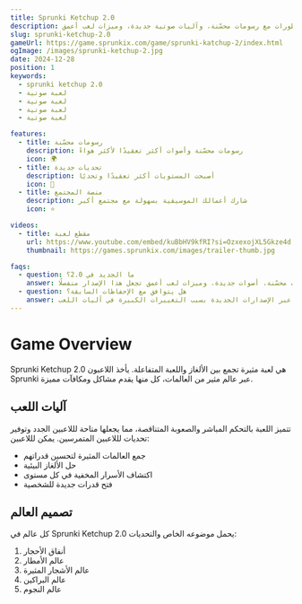 ```yaml
---
title: Sprunki Ketchup 2.0
description: تستمر التطورات مع رسومات محسّنة، وآليات صوتية جديدة، وميزات لعب أعمق.
slug: sprunki-ketchup-2.0
gameUrl: https://game.sprunkix.com/game/sprunki-katchup-2/index.html
ogImage: /images/sprunki-ketchup-2.jpg
date: 2024-12-28
position: 1
keywords:
  - sprunki ketchup 2.0
  - لعبة صوتية
  - لعبة صوتية
  - لعبة صوتية
  - لعبة صوتية

features:
  - title: رسومات محسّنة
    description: رسومات محسّنة وأصوات أكثر تعقيدًا لأكثر هواءً
    icon: 🌍
  - title: تحديات جديدة
    description: أصبحت المستويات أكثر تعقيدًا وتحديًا
    icon: 🧩
  - title: منصة المجتمع
    description: شارك أعمالك الموسيقية بسهولة مع مجتمع أكبر
    icon: ⭐

videos:
  - title: مقطع لعبة
    url: https://www.youtube.com/embed/kuBbHV9kfRI?si=OzxexojXL5Gkze4d
    thumbnail: https://games.sprunkix.com/images/trailer-thumb.jpg

faqs:
  - question: ما الجديد في 2.0؟
    answer: رسومات محسّنة، أصوات جديدة، وميزات لعب أعمق تجعل هذا الإصدار منفصلًا.
  - question: هل يتوافق مع الإحفاظات السابقة؟
    answer: قد يحتاج اللاعبون إلى إعادة البدء من جديد كون الإحفاظات من الإصدار الأصلي قد لا تتحمل عبر الإصدارات الجديدة بسبب التغييرات الكبيرة في آليات اللعب.
---
```


# Game Overview

Sprunki Ketchup 2.0 هي لعبة مثيرة تجمع بين الألغاز واللعبة المتفاعلة. يأخذ اللاعبون Sprunki عبر عالم مثير من العالمات، كل منها يقدم مشاكل ومكافآت مميزة.

## آليات اللعب

تتميز اللعبة بالتحكم المباشر والصعوبة المتناقصة، مما يجعلها متاحة لللاعبين الجدد وتوفير تحديات لللاعبين المتمرسين. يمكن لللاعبين:

- جمع العالمات المثيرة لتحسين قدراتهم
- حل الألغاز البيئية
- اكتشاف الأسرار المخفية في كل مستوى
- فتح قدرات جديدة للشخصية

## تصميم العالم

كل عالم في Sprunki Ketchup 2.0 يحمل موضوعه الخاص والتحديات:

1. أنفاق الأحجار
2. عالم الأمطار
3. عالم الأشجار المثيرة
4. عالم البراكين
5. عالم النجوم